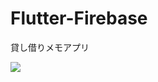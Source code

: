 # Flutter-Firebase

貸し借りメモアプリ

![](https://github.com/Kuri174/Flutter-Firebase/blob/master/flutter_app/myapp.jpg=100x)

